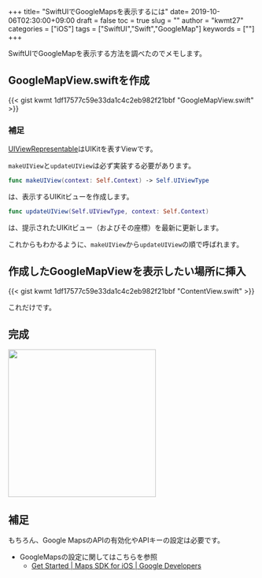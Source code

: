 +++
title= "SwiftUIでGoogleMapsを表示するには"
date= 2019-10-06T02:30:00+09:00
draft = false
toc = true
slug = ""
author = "kwmt27"
categories = ["iOS"]
tags = ["SwiftUI","Swift","GoogleMap"]
keywords = [""]
+++

SwiftUIでGoogleMapを表示する方法を調べたのでメモします。

## GoogleMapView.swiftを作成

{{< gist kwmt 1df17577c59e33da1c4c2eb982f21bbf "GoogleMapView.swift" >}}

### 補足

[UIViewRepresentable](https://developer.apple.com/documentation/swiftui/uiviewrepresentable)はUIKitを表すViewです。

`makeUIView`と`updateUIView`は必ず実装する必要があります。

```swift
func makeUIView(context: Self.Context) -> Self.UIViewType
```

は、表示するUIKitビューを作成します。

```swift
func updateUIView(Self.UIViewType, context: Self.Context)
```

は、提示されたUIKitビュー（およびその座標）を最新に更新します。

これからもわかるように、`makeUIView`から`updateUIView`の順で呼ばれます。

## 作成したGoogleMapViewを表示したい場所に挿入


{{< gist kwmt 1df17577c59e33da1c4c2eb982f21bbf "ContentView.swift" >}}

これだけです。


## 完成

<img src="/images/2019/10/googlemap-on-swiftui/googlemap-swiftui.png" width="300">

## 補足

もちろん、Google MapsのAPIの有効化やAPIキーの設定は必要です。

- GoogleMapsの設定に関してはこちらを参照
    - [Get Started  |  Maps SDK for iOS  |  Google Developers](https://developers.google.com/maps/documentation/ios-sdk/start)
